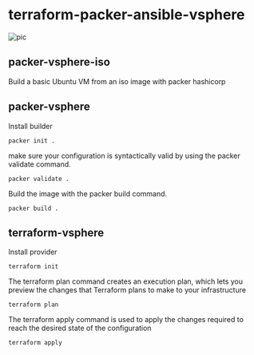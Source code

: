 # terraform-packer-ansible-vsphere
![pic](https://github.com/alilotfi23/terraform-packer-ansible-vsphere/assets/91953142/8ca60185-8d46-41d9-b829-9825b2a6ee0b)

## packer-vsphere-iso

Build a basic Ubuntu VM from an iso image with packer hashicorp

## packer-vsphere

Install builder 

```shell
packer init .
```

make sure your configuration is syntactically valid by using the packer validate command.

```shell
packer validate .
```

Build the image with the packer build command. 

```shell
packer build .
```
## terraform-vsphere

Install provider

```shell
terraform init
```
The terraform plan command creates an execution plan, which lets you preview the changes that Terraform plans to make to your infrastructure

```shell
terraform plan
```
The terraform apply command is used to apply the changes required to reach the desired state of the configuration
```shell
terraform apply
```
